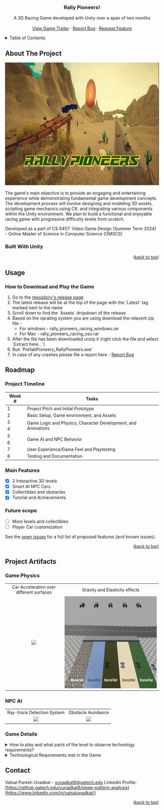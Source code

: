 <a name="readme-top"></a>

<!-- PROJECT LOGO -->
<div align="center">
  <h3 align="center">Rally Pioneers!</h3>

  <p align="center">
    A 3D Racing Game developed with Unity over a span of two months
    <br />
    <br />
    <a href="https://youtu.be/rrk0dRZUqbY">View Game Trailer</a>
    ·
    <a href="https://github.com/vatsalunadkat/sleep-pattern-analysis/issues">Report Bug</a>
    ·
    <a href="https://github.com/vatsalunadkat/sleep-pattern-analysis/issues">Request Feature</a>
  </p>
</div>



<!-- TABLE OF CONTENTS -->
<details>
  <summary>Table of Contents</summary>
  <ol>
    <li>
      <a href="#about-the-project">About The Project</a>
    </li>
    <li>
      <a href="#usage">Usage</a>
      <ul>
        <li><a href="#how-to-download-and-play-the-game">How to Download and Play the Game</a></li>
      </ul>
    </li>
    <li>
      <a href="#roadmap">Roadmap</a>
      <ul>
        <li><a href="#project-timeline">Project Timeline</a></li>
        <li><a href="#main-features">Main Features</a></li>
        <li><a href="#future-scope">Future scope</a></li>
      </ul>
    </li>
    <li>
      <a href="#project-artifacts">Project Artifacts</a>
      <ul>
        <li><a href="#game-physics">Game Physics</a></li>
        <li><a href="#npc-ai">NPC AI</a></li>
        <li><a href="#game-details">Game Details</a></li>
      </ul>
    </li>
    <li><a href="#contact">Contact</a></li>
  </ol>
</details>



<!-- ABOUT THE PROJECT -->
## About The Project
<div align="center">
  <img src="Documentation/images/main_screen.png" height="400" />
</div>

The game's main objective is to provide an engaging and entertaining experience while demonstrating fundamental game
development concepts. The development process will involve designing and modeling 3D assets,
scripting game mechanics using C#, and integrating various components within the Unity environment.
We plan to build a functional and enjoyable racing game with progressive difficulty levels from scratch.

Developed as a part of CS 6457: Video Game Design (Summer Term 2024) - Online Master of Science in Computer Science (OMSCS)

### Built With Unity

<p align="right">(<a href="#readme-top">back to top</a>)</p>



<!-- USAGE EXAMPLES -->
## Usage

### How to Download and Play the Game
<ol>
    <li> Go to the <a href='https://github.com/vatsalunadkat/RallyPioneersRacing/releases'>repository's release page</a></li>
    <li>The latest release will be at the top of the page with the `Latest` tag marked next to the name</li>
    <li>Scroll down to find the `Assets` dropdown of the release</li>
    <li>Based on the oprating system you are using download the relavent zip file - 
      <ul>
        <li>For windows - rally_pioneers_racing_windows.rar</li>
        <li>For Mac - rally_pioneers_racing_osx.rar</li>
      </ul>
    </li>
    <li>After the file has been downloaded unzip it (right click the file and select `Extract here...`)</li>
    <li>Run `PrefabPioneers_RallyPioneers.exe`</li>
    <li>In case of any crashes please file a report here - <a href="https://github.com/vatsalunadkat/sleep-pattern-analysis/issues">Report Bug</a></li>
</ol>



<!-- ROADMAP -->
## Roadmap

### Project Timeline

<table>
  <thead>
    <tr>
      <th>Week #</th>
      <th>Tasks</th>
    </tr>
  </thead>
  <tbody>
    <tr>
      <td>1</td><td>Project Pitch and Initial Prototype</td>
    </tr>
    <tr>
      <td>2</td><td>Basic Setup, Game environment, and Assets</td>
    </tr>
    <tr>
      <td>3</td><td rowspan=2>Game Logic and Physics, Character Development, and Animations</td>
    </tr>
    <tr>
      <td>4</td>
    </tr>
    <tr>
      <td>5</td><td rowspan=2>Game AI and NPC Behavior</td>
    </tr>
    <tr>
      <td>6</td>
    </tr>
    <tr>
      <td>7</td><td>User Experience/Game Feel and Playtesting</td>
    </tr>
    <tr>
      <td>8</td><td>Testing and Documentation </td>
    </tr>
  </tbody>
</table>


### Main Features
- [x] 2 Interactive 3D levels
- [x] Smart AI NPC Cars
- [x] Collectibles and obstacles
- [x] Tutorial and Achievements

### Future scope
- [ ] More levels and collectibles
- [ ] Player Car customization

See the [open issues](https://github.com/vatsalunadkat/sleep-pattern-analysis/issues) for a full list of proposed features (and known issues).

<p align="right">(<a href="#readme-top">back to top</a>)</p>



<!-- OTHER ARTIFACTS -->
## Project Artifacts

### Game Physics
<table>
  <tr>
    <td align="center">Car Acceleration over different surfaces</td>
    <td align="center">Gravity and Elasticity effects</td>
  </tr>
  <tr>
    <td align="center"><img src="Documentation/images/friction.gif" height="300" /></td>
    <td align="center"><img src="Documentation/images/gravity.gif" height="300" /></td>
  </tr>
</table>

### NPC AI
<table>
  <tr>
    <td align="center">Ray-trace Detection System</td>
    <td align="center">Obstacle Avoidance</td>
  </tr>
  <tr>
    <td align="center"><img src="Documentation/images/detect.gif" height="300" /></td>
    <td align="center"><img src="Documentation/images/obst_avoid.gif" height="300" /></td>
  </tr>
</table>

### Game Details
<details>
<summary>How to play and what parts of the level to observe technology requirements?</summary>
<ul>
<li>On opening the game, the main menu scene will be displayed.</li>
<li>The player can choose to start a new game with different scenes like Forest, Desert, or training scene.</li>
<li>Initially only the training and Desert levels are unlocked. The player can unlock the Forest level by finishing first in the Desert level.</li>
<li>There is also an Achievements section that shows different achievements that the player can unlock by completing certain tasks.</li>
<li>The Forest and Desert levels have AI bots that the player can fight against while the training scene is for the player to practice and get used to the controls.</li>
<li>The controls for moving the vehicle vary based on the platform. For PCs, the player uses the arrow keys:
  <ul>
    <li>Up and down arrow keys are used to move the vehicle forward and backward respectively.</li>
    <li>The left and right arrow keys are used to steer the vehicle left and right respectively.</li>
  </ul>
</li>
<li>The vehicle can be respawned by pressing the 'B' key on the keyboard, and the level can be reset by pressing the 'R' key on the keyboard. The ‘ESC’ key brings up the menu options.</li>
<li>In the game, the player needs to complete 2 laps of the track in the shortest time possible.</li>
<li>There are power-ups like speed boost, shields, and portals that the player can collect to gain an advantage over the AI bots.</li>
<li>There are also multiple obstacles like oil spills that the player needs to avoid, as hitting them will cause a temporary loss of vehicle control.</li>
</ul>
</details>

<details>
<summary>Technological Requirements met in the Game</summary>

1. **3D Game Feel**
<ul>
<li>The game has a 3D environment with 3D models for the vehicle, AI bots, power-ups, and oil spills. The player can move the vehicle in 3D space, and the camera follows the vehicle as it moves around the track. The two different 3D environments are Forest and Desert levels. The Forest level has trees, grass, and a road track while the Desert level has sand, rocks, and a sandy track. The tracks themselves have ups and downs as well as sharp turns to make the game more challenging and fun.</li>
<li>The game has a clear objective to finish 2 laps of the track in the shortest time possible. The player can see the lap count and time taken on the screen. At the end of the 2 laps, the player is shown the time taken to complete both the laps and the comparison with AI bots.</li>
<li>The player has the Start menu to start the chosen level, pause the game in between, and respawn the vehicle if it goes off the track. The vehicle can be respawned by pressing the 'B' key on the keyboard and the level can be reset by pressing the 'R' key on the keyboard.</li>
</ul>

2. **Fun Gameplay**
<ul>
<li>Players can choose from a variety of tracks, each offering unique challenges. Tracks include winding roads, elevated twists, and sharp turns to test driving skills.</li>
<li>Designed to provide a thrilling experience with dynamic and complex layouts, features such as narrow passages, steep inclines, and hairpin turns keep the race exciting.</li>
<li>AI opponents are designed to provide a challenging and competitive racing experience.</li>
<li>The tracks are populated with obstacles that players must navigate around or avoid. Elements like oil slicks and barriers add an extra layer of challenge.</li>
<li>Players can collect speed boosts to gain an advantage over opponents. Portals and other special power-ups provide unique gameplay twists and strategic options.</li>
<li>The game features realistic vehicle dynamics, including accurate acceleration, torque, and suspension behavior. Cars respond authentically to player inputs and environmental interactions, enhancing immersion.</li>
<li>Beautifully rendered environments enhance the racing experience. Detailed scenery, realistic lighting, and dynamic weather conditions make each race visually appealing and engaging.</li>
<li>The game tracks the time taken to complete each lap, adding an element of time management and efficiency. The game shows the player after-race highlights with the time taken and how the player stands in comparison to the AI NPCs.</li>
<li>The shield and boost power-ups are placed side-by-side to give the player interesting choices to make. The player can only select one at a time.</li>
<li>The player can also choose a shortcut by going off-track. This will reduce the distance, but the player's speed will be reduced due to the sand and off-road terrain.</li>
<li>The game HUD displays the current rank of the player and also has a mini-map that shows each player's position on the track.</li>
<li>The Forest level is locked initially and can be unlocked by finishing first in the Desert level. This adds a competitive element to the game and encourages players to improve their skills to unlock new content.</li>
<li>The Main Menu has an Achievements section that shows different achievements that the player can unlock by completing certain tasks. This adds replay value and encourages players to explore different aspects of the game.</li>
<li>Added background music to make the player feel more immersed in the game.</li>
</ul>

3. **3D Vehicle with Real-Time Control**
<ul>
<li>The car emulates real-world behavior with features like moving wheels and suspension movement.</li>
<li>Acceleration, vehicle torque, maximum speed, and friction are designed to replicate real-world values and behavior.</li>
<li>The car can be easily controlled using mapped keys, providing a smooth and intuitive driving experience.</li>
<li>Players can interact with various car components, including the car horn and brakes, while racing.</li>
<li>Players can engage in realistic races against AI opponents, enhancing the competitive aspect of the game.</li>
<li>AI-controlled cars exhibit distinct behaviors and strategies, providing a challenging and dynamic racing environment.</li>
<li>The player's car will interact dynamically with the environment, including obstacles and other scene elements.</li>
<li>Players can collect items like speed boosts and encounter hazards such as oil slicks.</li>
<li>The game tracks the time taken to complete each lap, adding an element of time management and efficiency.</li>
<li>A time counter displays the total time taken by the player and the NPC AI to complete the race.</li>
<li>Lap counters, current rank, and time records provide detailed feedback on performance, encouraging players to improve their skills and beat their best times.</li>
</ul>

4. **3D World with Physics and Spatial Simulation**
<ul>
<li>Racing game set in various scenes such as desert and forest tracks.</li>
<li>Realistic lighting sources and environmental physics for immersion.</li>
<li>Dynamic environmental elements like hills, trees, and sand dunes.</li>
<li>Player-interactable elements with accurate physics behaviors.</li>
<li>Collisions with scene elements cause realistic stopping and physical reactions.</li>
<li>Real-world physics simulations for environmental interactions.</li>
<li>AI cars exhibit realistic physics-based behavior on the track, including elements like acceleration, braking, and collision responses.</li>
<li>AI cars interact with the environment and other vehicles according to physical laws, enhancing the realism of the racing experience.</li>
<li>Player's car with detailed physics including moving wheels, suspension, and vehicle bounce.</li>
<li>Accurate simulation of car behavior and collisions.</li>
<li>The player car can collide with the trees and rocks on the track, it can go over small grass and even uproot medium-sized plants.</li>
<li>As the player goes off the track on the sand, we can see sand particles flying off the tires of the car.</li>
<li>NPC and player cars emit smoke from the engine as they try to accelerate or decelerate.</li>
</ul>

5. **Real-time NPC Steering Behaviors / Artificial Intelligence**
<ul>
<li>NPCs are race cars competing against the player in real-time.</li>
<li>AI cars include different types such as trucks and race cars.</li>
<li>Each vehicle type has distinct acceleration speeds and racing behaviors.</li>
<li>AI cars aim to reach the finish line before the player.</li>
<li>AI cars are programmed to handle collisions and getting stuck.</li>
<ul>
  <li>Upon collision or becoming stuck:
    <ul>
      <li>The AI car will be re-spawned back onto the track.</li>
      <li>Re-spawn points are strategically chosen to ensure smooth race continuation.</li>
    </ul>
  </li>
</ul>
<li>Vehicle-Specific Behaviors:
  <ul>
    <li>Trucks:
      <ul>
        <li>Slower acceleration but more stable handling.</li>
        <li>Favor straight paths and wider turns.</li>
        <li>Exhibit cautious overtaking maneuvers.</li>
      </ul>
    </li>
    <li>Race Cars:
      <ul>
        <li>Faster acceleration and higher top speeds.</li>
        <li>Aggressive driving with sharp turns.</li>
        <li>Focus on overtaking and maintaining the lead.</li>
      </ul>
    </li>
  </ul>
</li>
<li>AI Logic:
  <ul>
    <li>The AI uses a waypoint system, similar to Milestone 4, to navigate the racetrack. This system directs the agent to follow a set sequence of checkpoints, ensuring lap validity and guiding the agent back on track if they deviate from the racing line. To navigate the racetrack, the agent receives directions to the next waypoint and applies a set torque to the wheel collider motors.</li>
    <li>Each agent vehicle is equipped with eleven “sensors” that use physics raycasting for obstacle and vehicle avoidance. Five front sensors detect collisions with objects (excluding terrain) and adjust the steering angle based on their positions. For example, if the front-right sensor detects an obstacle, a negative float value is added to the steering angle to turn the vehicle left. The same logic applies to the front-left sensors. As a failsafe, if the total angle value is zero and the center sensor detects a collision, the agent uses the collision surface’s normal to set an extreme steering angle to avoid a head-on collision. The remaining six sensors, placed on each side of the vehicle, ensure a safe gap between vehicles.</li>
    <li>The agent also includes logic to avoid potential deadlocks. If the agent remains stationary for an extended period, it will attempt to free itself by briefly reversing and then moving forward. If reversing does not resolve the issue, the vehicle will be respawned to its last visited waypoint. To handle edge cases where the agent might get stuck in a continuous loop of reversing and moving forward, the agent is automatically respawned to its last visited waypoint if it fails to cover a certain distance within a set timeframe.</li>
    <li>Sensory feedback of the AI: Currently, the only sensory feedback the AI provides is through its obstacle avoidance and reversal mechanisms.</li>
    <li>The NPC cars have a state machine implementation that controls their behavior. The states include Idle, FollowPath, AvoidObstacles, and ReverseCar.</li>
  </ul>
</li>
</ul>

6. **Polish**
<ul>
<li>Main Menu and Navigation
  <ul>
    <li>The game has a main menu with options to start the game, choose levels, and exit.</li>
    <li>Players can select from Forest, Desert, and Training levels. The levels are ranked and renamed based on their difficulty.</li>
    <li>A pause menu, accessible with the 'Esc' key, includes buttons to restart the level, return to the main menu, and exit the game.</li>
  </ul>
</li>
<li>Visual and Audio Enhancements
  <ul>
    <li>Smooth transition effects for collectibles like power-ups enhance the visual appeal.</li>
    <li>The vehicle engine sound dynamically adjusts according to the speed of the vehicle, providing a more immersive experience.</li>
  </ul>
</li>
<li>Gameplay Interaction
  <ul>
    <li>Players can interact dynamically with the environment, including obstacles and other scene elements.</li>
    <li>Collecting items like speed boosts and encountering hazards such as oil slicks adds strategic depth to the gameplay.</li>
  </ul>
</li>
<li>Time Tracking and Performance
  <ul>
    <li>The game tracks the time taken to complete each lap, displaying lap and race times, and providing post-race highlights comparing player performance to AI opponents.</li>
  </ul>
</li>
<li>Track Variety and Challenges
  <ul>
    <li>Players can choose from a variety of tracks, each offering unique challenges with dynamic and complex layouts, including winding roads, elevated twists, and sharp turns.</li>
  </ul>
</li>
<li>AI and Competitive Experience
  <ul>
    <li>AI opponents provide a challenging and competitive racing experience with distinct behaviors and strategies.</li>
  </ul>
</li>
<li>Player Convenience
  <ul>
    <li>Players can respawn their vehicle if it goes off track by pressing the 'B' key, ensuring they never get stuck and can easily continue racing.</li>
    <li>As the player goes off the track on the sand, we can see sand particles flying off the tires of the car.</li>
    <li>NPC and player cars emit smoke from the engine as they try to accelerate or decelerate.</li>
    <li>The game HUD displays the current rank of the player and also has a mini-map that shows each player's position on the track.</li>
  </ul>
</li>
</ul>

7. **Known Problem Areas**
<ul>
<li>Issue 1: Gamepad disconnections require level reload
  <ul>
    <li>Description: The game does not handle gamepad disconnections gracefully during gameplay. Removing the gamepad while the game is running causes unexpected results and loss of control from the gamepad.</li>
    <li>Workaround: To restore normal behavior, the player must reload the level or restart the game.</li>
  </ul>
</li>
<li>Issue 2: Keyboard input with Gamepad Connected
  <ul>
    <li>Description: The game currently prioritizes gamepad input over keyboard input. As a result, when a gamepad is connected, keyboard controls for player movement become unresponsive.</li>
    <li>Workaround: The only workaround is to disconnect the gamepad to enable keyboard input.</li>
  </ul>
</li>
</ul>

</details>



<!-- CONTACT -->
## Contact

Vatsal Paresh Unadkat - vunadkat6@gatech.edu
LinkedIn Profile: [https://github.gatech.edu/vunadkat6/sleep-pattern-analysis](https://www.linkedin.com/in/vatsalunadkat/)

<p align="right">(<a href="#readme-top">back to top</a>)</p>


<!-- MARKDOWN LINKS -->
[React.js]: https://img.shields.io/badge/React-20232A?style=for-the-badge&logo=react&logoColor=61DAFB
[React-url]: https://reactjs.org/
